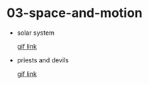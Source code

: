 # 03-space-and-motion

+ solar system

  [gif link](https://github.com/dasinlsb/3d-game-learning/tree/master/03-space-and-motion/solar-system.gif)

+ priests and devils

  [gif link](https://github.com/dasinlsb/3d-game-learning/tree/master/03-space-and-motion/priests-and-devils.gif)

